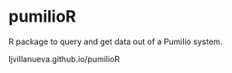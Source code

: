 pumilioR
========

R package to query and get data out of a Pumilio system.

ljvillanueva.github.io/pumilioR